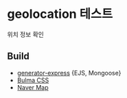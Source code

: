 # geolocation 테스트
위치 정보 확인

## Build
* [generator-express](https://github.com/petecoop/generator-express) {EJS, Mongoose}
* [Bulma CSS](http://materializecss.com/)
* [Naver Map](https://navermaps.github.io/maps.js/docs/index.html)
